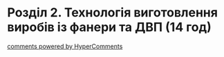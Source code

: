 <div id="hypercomments_widget" class="js-hypercomments-widget invisible"></div>

# Розділ 2. Технологія виготовлення виробів із фанери та ДВП (14 год)



<div class="js-hypercomments-container">
<a href="http://hypercomments.com" class="hc-link" title="comments widget">comments powered by HyperComments</a>
</div>